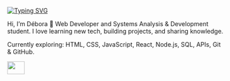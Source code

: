 [![Typing SVG](https://readme-typing-svg.herokuapp.com?font=Bebas+Neue&size=25&duration=4000&pause=1000&color=7C0649E3&background=000000F8&center=true&vCenter=true&width=435&lines=GIRLS+ON+DEV)](https://git.io/typing-svg)

Hi, I’m Débora 👋
Web Developer and Systems Analysis & Development student. I love learning new tech, building projects, and sharing knowledge.

Currently exploring: HTML, CSS, JavaScript, React, Node.js, SQL, APIs, Git & GitHub.

 <a href="https://www.linkedin.com/in/d%C3%A9bora-arruda-26781b287/#main-content" target="blank"><img align="center" src="(https://www.linkedin.com/in/d%C3%A9bora-arruda-26781b287/#main-content)" alt="" height="30" width="40"/></a>

